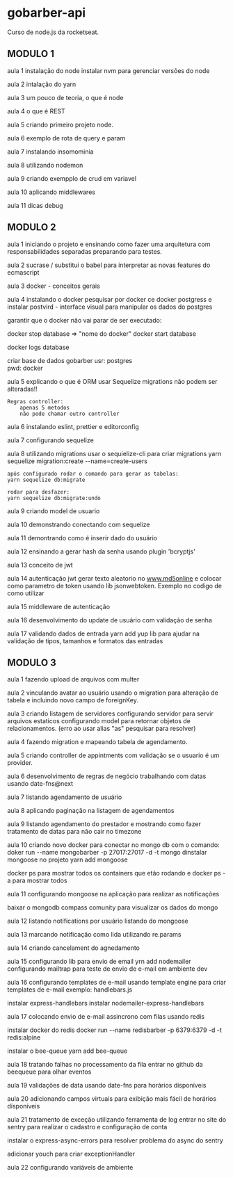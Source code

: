 # gobarber-api

Curso de node.js da rocketseat.

## MODULO 1

aula 1
instalação do node
instalar nvm para gerenciar versões do node

aula 2
intalação do yarn

aula 3
um pouco de teoria, o que é node

aula 4
o que é REST

aula 5
criando primeiro projeto node.

aula 6
exemplo de rota de query e param

aula 7
instalando insomominia

aula 8
utilizando nodemon

aula 9
criando exempplo de crud em variavel

aula 10
aplicando middlewares

aula 11
dicas debug

## MODULO 2

aula 1
iniciando o projeto e ensinando como fazer uma arquitetura com responsabilidades separadas preparando para testes.

aula 2
sucrase / substitui o babel para interpretar as novas features do ecmascript

aula 3
docker - conceitos gerais

aula 4
instalando o docker
pesquisar por docker ce
docker postgress e instalar
postvird - interface visual para manipular os dados do postgres

garantir que o docker não vai parar de ser executado:

docker stop database => "nome do docker"
docker start database

docker logs database

criar base de dados gobarber
usr: postgres  
pwd: docker

aula 5
explicando o que é ORM
usar Sequelize
migrations não podem ser alteradas!!

    Regras controller:
        apenas 5 metodos
        não pode chamar outro controller

aula 6
instalando eslint, prettier e editorconfig

aula 7
configurando sequelize

aula 8
utilizando migrations
usar o sequielize-cli para criar migrations
yarn sequelize migration:create --name=create-users

    após configurado rodar o comando para gerar as tabelas:
    yarn sequelize db:migrate

    rodar para desfazer:
    yarn sequelize db:migrate:undo

aula 9
criando model de usuario

aula 10
demonstrando conectando com sequelize

aula 11
demontrando como é inserir dado do usuário

aula 12
ensinando a gerar hash da senha
usando plugin 'bcryptjs'

aula 13
conceito de jwt

aula 14
autenticação jwt
gerar texto aleatorio no www.md5online e colocar como parametro de token
usando lib jsonwebtoken. Exemplo no codigo de como utilizar

aula 15
middleware de autenticação

aula 16
desenvolvimento do update de usuário com validação de senha

aula 17
validando dados de entrada
yarn add yup
lib para ajudar na validação de tipos, tamanhos e formatos das entradas

## MODULO 3

aula 1
fazendo upload de arquivos com multer

aula 2
vinculando avatar ao usuário usando o migration para alteração de tabela e incluindo novo campo de foreignKey.

aula 3
criando listagem de servidores
configurando servidor para servir arquivos estaticos
configurando model para retornar objetos de relacionamentos.
(erro ao usar alias "as" pesquisar para resolver)

aula 4
fazendo migration e mapeando tabela de agendamento.

aula 5
criando controller de appintments com validação se o usuario é um provider.

aula 6
desenvolvimento de regras de negócio
trabalhando com datas usando date-fns@next

aula 7
listando agendamento de usuário

aula 8
aplicando paginação na listagem de agendamentos

aula 9
listando agendamento do prestador e mostrando como fazer tratamento de datas para não cair no timezone

aula 10
criando novo docker para conectar no mongo db com o comando:
doker run --name mongobarber -p 27017:27017 -d -t mongo
dinstalar mongoose no projeto
yarn add mongoose

docker ps para mostrar todos os containers que etão rodando e docker ps -a para mostrar todos

aula 11
configurando mongoose na aplicação para realizar as notificações

baixar o mongodb compass comunity para visualizar os dados do mongo

aula 12
listando notifications por usuário listando do mongoose

aula 13
marcando notificação como lida utilizando re.params

aula 14
criando cancelament do agnedamento

aula 15
configurando lib para envio de email
yrn add nodemailer
configurando mailtrap para teste de envio de e-mail em ambiente dev

aula 16
configurando templates de e-mail
usando template engine para criar templates de e-mail
exemplo: handlebars.js

instalar express-handlebars
instalar nodemailer-express-handlebars

aula 17
colocando envio de e-mail assincrono com filas
usando redis

instalar docker do redis
docker run --name redisbarber -p 6379:6379 -d -t redis:alpine

instalar o bee-queue
yarn add bee-queue

aula 18
tratando falhas no processamento da fila
entrar no github da beequeue para olhar eventos

aula 19
validações de data usando date-fns para horários disponíveis

aula 20
adicionando campos virtuais para exibição mais fácil de horários disponíveis

aula 21
tratamento de exceção utilizando ferramenta de log
entrar no site do sentry para realizar o cadastro e configuração de conta

instalar o express-async-errors para resolver problema do async do sentry

adicionar youch para criar exceptionHandler

aula 22
configurando variáveis de ambiente
